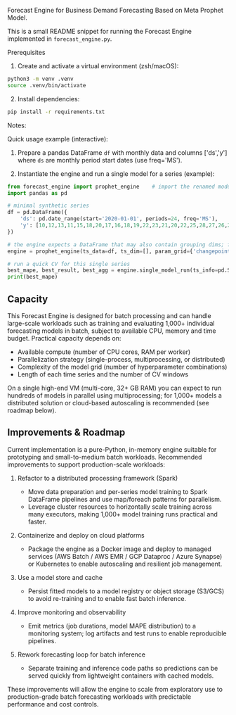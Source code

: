 Forecast Engine for Business Demand Forecasting Based on Meta Prophet Model.

This is a small README snippet for running the Forecast Engine implemented in `forecast_engine.py`.

Prerequisites

1) Create and activate a virtual environment (zsh/macOS):

```bash
python3 -m venv .venv
source .venv/bin/activate
```

2) Install dependencies:

```bash
pip install -r requirements.txt
```

Notes:

Quick usage example (interactive):

1. Prepare a pandas DataFrame `df` with monthly data and columns ['ds','y'] where `ds` are monthly period start dates (use freq='MS').

2. Instantiate the engine and run a single model for a series (example):

```python
from forecast_engine import prophet_engine    # import the renamed module (forecast_engine.py)
import pandas as pd

# minimal synthetic series
df = pd.DataFrame({
    'ds': pd.date_range(start='2020-01-01', periods=24, freq='MS'),
    'y': [10,12,13,11,15,18,20,17,16,18,19,22,23,21,20,22,25,28,27,26,24,23,22,21]
})

# the engine expects a DataFrame that may also contain grouping dims; for a single series leave ts_dim empty
engine = prophet_engine(ts_data=df, ts_dim=[], param_grid={'changepoint_prior_scale':[0.01, 0.1]})

# run a quick CV for this single series
best_mape, best_result, best_agg = engine.single_model_run(ts_info=pd.Series({'dsn':len(df)}), ts_all=df)
print(best_mape)
```
Capacity
--------

This Forecast Engine is designed for batch processing and can handle large-scale
workloads such as training and evaluating 1,000+ individual forecasting models
in batch, subject to available CPU, memory and time budget. Practical capacity
depends on:

- Available compute (number of CPU cores, RAM per worker)
- Parallelization strategy (single-process, multiprocessing, or distributed)
- Complexity of the model grid (number of hyperparameter combinations)
- Length of each time series and the number of CV windows

On a single high-end VM (multi-core, 32+ GB RAM) you can expect to run
hundreds of models in parallel using multiprocessing; for 1,000+ models a
distributed solution or cloud-based autoscaling is recommended (see roadmap
below).

Improvements & Roadmap
----------------------

Current implementation is a pure-Python, in-memory engine suitable for
prototyping and small-to-medium batch workloads. Recommended improvements to
support production-scale workloads:

1. Refactor to a distributed processing framework (Spark)
     - Move data preparation and per-series model training to Spark DataFrame
         pipelines and use map/foreach patterns for parallelism.
     - Leverage cluster resources to horizontally scale training across many
         executors, making 1,000+ model training runs practical and faster.

2. Containerize and deploy on cloud platforms
     - Package the engine as a Docker image and deploy to managed services
         (AWS Batch / AWS EMR / GCP Dataproc / Azure Synapse) or Kubernetes to
         enable autoscaling and resilient job management.

3. Use a model store and cache
     - Persist fitted models to a model registry or object storage (S3/GCS) to
         avoid re-training and to enable fast batch inference.

4. Improve monitoring and observability
     - Emit metrics (job durations, model MAPE distribution) to a monitoring
         system; log artifacts and test runs to enable reproducible pipelines.

5. Rework forecasting loop for batch inference
     - Separate training and inference code paths so predictions can be served
         quickly from lightweight containers with cached models.

These improvements will allow the engine to scale from exploratory use to
production-grade batch forecasting workloads with predictable performance and
cost controls.
